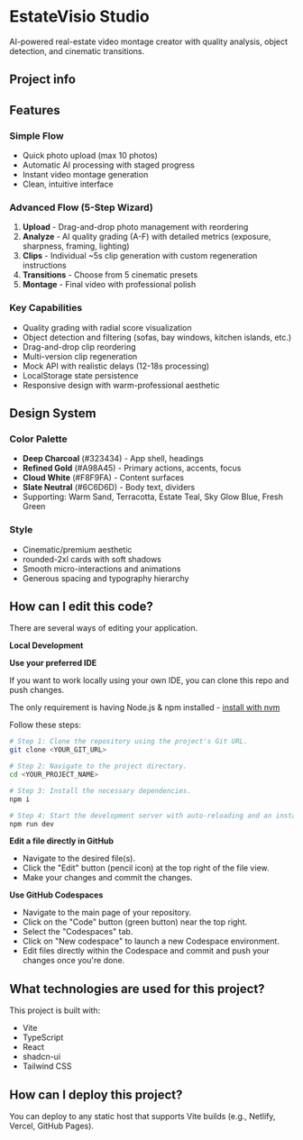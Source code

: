 # EstateVisio Studio

AI-powered real-estate video montage creator with quality analysis, object detection, and cinematic transitions.

## Project info

## Features

### Simple Flow
- Quick photo upload (max 10 photos)
- Automatic AI processing with staged progress
- Instant video montage generation
- Clean, intuitive interface

### Advanced Flow (5-Step Wizard)
1. **Upload** - Drag-and-drop photo management with reordering
2. **Analyze** - AI quality grading (A-F) with detailed metrics (exposure, sharpness, framing, lighting)
3. **Clips** - Individual ~5s clip generation with custom regeneration instructions
4. **Transitions** - Choose from 5 cinematic presets
5. **Montage** - Final video with professional polish

### Key Capabilities
- Quality grading with radial score visualization
- Object detection and filtering (sofas, bay windows, kitchen islands, etc.)
- Drag-and-drop clip reordering
- Multi-version clip regeneration
- Mock API with realistic delays (12-18s processing)
- LocalStorage state persistence
- Responsive design with warm-professional aesthetic

## Design System

### Color Palette
- **Deep Charcoal** (#323434) - App shell, headings
- **Refined Gold** (#A98A45) - Primary actions, accents, focus
- **Cloud White** (#F8F9FA) - Content surfaces
- **Slate Neutral** (#6C6D6D) - Body text, dividers
- Supporting: Warm Sand, Terracotta, Estate Teal, Sky Glow Blue, Fresh Green

### Style
- Cinematic/premium aesthetic
- rounded-2xl cards with soft shadows
- Smooth micro-interactions and animations
- Generous spacing and typography hierarchy

## How can I edit this code?

There are several ways of editing your application.

**Local Development**

**Use your preferred IDE**

If you want to work locally using your own IDE, you can clone this repo and push changes.

The only requirement is having Node.js & npm installed - [install with nvm](https://github.com/nvm-sh/nvm#installing-and-updating)

Follow these steps:

```sh
# Step 1: Clone the repository using the project's Git URL.
git clone <YOUR_GIT_URL>

# Step 2: Navigate to the project directory.
cd <YOUR_PROJECT_NAME>

# Step 3: Install the necessary dependencies.
npm i

# Step 4: Start the development server with auto-reloading and an instant preview.
npm run dev
```

**Edit a file directly in GitHub**

- Navigate to the desired file(s).
- Click the "Edit" button (pencil icon) at the top right of the file view.
- Make your changes and commit the changes.

**Use GitHub Codespaces**

- Navigate to the main page of your repository.
- Click on the "Code" button (green button) near the top right.
- Select the "Codespaces" tab.
- Click on "New codespace" to launch a new Codespace environment.
- Edit files directly within the Codespace and commit and push your changes once you're done.

## What technologies are used for this project?

This project is built with:

- Vite
- TypeScript
- React
- shadcn-ui
- Tailwind CSS

## How can I deploy this project?

You can deploy to any static host that supports Vite builds (e.g., Netlify, Vercel, GitHub Pages).
